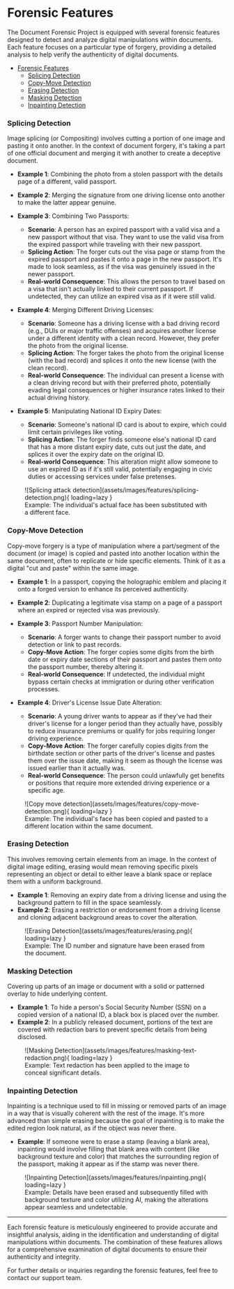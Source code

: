 # Forensic Features

The Document Forensic Project is equipped with several forensic features designed to detect and analyze digital manipulations within documents. Each feature focuses on a particular type of forgery, providing a detailed analysis to help verify the authenticity of digital documents.

- [Forensic Features](#forensic-features)
    - [Splicing Detection](#splicing-detection)
    - [Copy-Move Detection](#copy-move-detection)
    - [Erasing Detection](#erasing-detection)
    - [Masking Detection](#masking-detection)
    - [Inpainting Detection](#inpainting-detection)

### Splicing Detection

Image splicing (or Compositing) involves cutting a portion of one image and pasting it onto another. In the context of document forgery, it's taking a part of one official document and merging it with another to create a deceptive document.

- **Example 1**: Combining the photo from a stolen passport with the details page of a different, valid passport.
- **Example 2**: Merging the signature from one driving license onto another to make the latter appear genuine.

- **Example 3**: Combining Two Passports:
    - **Scenario**: A person has an expired passport with a valid visa and a new passport without that visa. They want to use the valid visa from the expired passport while traveling with their new passport.
    - **Splicing Action**: The forger cuts out the visa page or stamp from the expired passport and pastes it onto a page in the new passport. It's made to look seamless, as if the visa was genuinely issued in the newer passport.
    - **Real-world Consequence**: This allows the person to travel based on a visa that isn't actually linked to their current passport. If undetected, they can utilize an expired visa as if it were still valid.

- **Example 4**: Merging Different Driving Licenses:
    - **Scenario**: Someone has a driving license with a bad driving record (e.g., DUIs or major traffic offenses) and acquires another license under a different identity with a clean record. However, they prefer the photo from the original license.
    - **Splicing Action**: The forger takes the photo from the original license (with the bad record) and splices it onto the new license (with the clean record).
    - **Real-world Consequence**: The individual can present a license with a clean driving record but with their preferred photo, potentially evading legal consequences or higher insurance rates linked to their actual driving history.

- **Example 5**: Manipulating National ID Expiry Dates:
    - **Scenario**: Someone's national ID card is about to expire, which could limit certain privileges like voting.
    - **Splicing Action**: The forger finds someone else's national ID card that has a more distant expiry date, cuts out just the date, and splices it over the expiry date on the original ID.
    - **Real-world Consequence**: This alteration might allow someone to use an expired ID as if it's still valid, potentially engaging in civic duties or accessing services under false pretenses.

<figure markdown>
  ![Splicing attack detection](assets/images/features/splicing-detection.png){ loading=lazy }
  <figcaption>Example: The individual's actual face has been substituted with a different face.</figcaption>
</figure>


### Copy-Move Detection

Copy-move forgery is a type of manipulation where a part/segment of the document (or image) is copied and pasted into another location within the same document, often to replicate or hide specific elements. Think of it as a digital "cut and paste" within the same image.

- **Example 1**: In a passport, copying the holographic emblem and placing it onto a forged version to enhance its perceived authenticity.
- **Example 2**: Duplicating a legitimate visa stamp on a page of a passport where an expired or rejected visa was previously.

- **Example 3**: Passport Number Manipulation:
    - **Scenario**: A forger wants to change their passport number to avoid detection or link to past records.
    - **Copy-Move Action**: The forger copies some digits from the birth date or expiry date sections of their passport and pastes them onto the passport number, thereby altering it.
    - **Real-world Consequence**: If undetected, the individual might bypass certain checks at immigration or during other verification processes.

- **Example 4**: Driver's License Issue Date Alteration:
    - **Scenario**: A young driver wants to appear as if they've had their driver's license for a longer period than they actually have, possibly to reduce insurance premiums or qualify for jobs requiring longer driving experience.
    - **Copy-Move Action**: The forger carefully copies digits from the birthdate section or other parts of the driver's license and pastes them over the issue date, making it seem as though the license was issued earlier than it actually was.
    - **Real-world Consequence**: The person could unlawfully get benefits or positions that require more extended driving experience or a specific age.

<figure markdown>
  ![Copy move detection](assets/images/features/copy-move-detection.png){ loading=lazy }
  <figcaption>Example: The individual's face has been copied and pasted to a different location within the same document.
  </figcaption>
</figure>


### Erasing Detection

This involves removing certain elements from an image. In the context of digital image editing, erasing would mean removing specific pixels representing an object or detail to either leave a blank space or replace them with a uniform background.

- **Example 1**: Removing an expiry date from a driving license and using the background pattern to fill in the space seamlessly.
- **Example 2**: Erasing a restriction or endorsement from a driving license and cloning adjacent background areas to cover the alteration.

<figure markdown>
  ![Erasing Detection](assets/images/features/erasing.png){ loading=lazy }
  <figcaption>Example: The ID number and signature have been erased from the document.
  </figcaption>
</figure>


### Masking Detection

Covering up parts of an image or document with a solid or patterned overlay to hide underlying content.

- **Example 1**: To hide a person's Social Security Number (SSN) on a copied version of a national ID, a black box is placed over the number.
- **Example 2**: In a publicly released document, portions of the text are covered with redaction bars to prevent specific details from being disclosed.

<figure markdown>
  ![Masking Detection](assets/images/features/masking-text-redaction.png){ loading=lazy }
  <figcaption>Example: Text redaction has been applied to the image to conceal significant details.
  </figcaption>
</figure>


### Inpainting Detection

Inpainting is a technique used to fill in missing or removed parts of an image in a way that is visually coherent with the rest of the image. It's more advanced than simple erasing because the goal of inpainting is to make the edited region look natural, as if the object was never there.

- **Example**: If someone were to erase a stamp (leaving a blank area), inpainting would involve filling that blank area with content (like background texture and color) that matches the surrounding region of the passport, making it appear as if the stamp was never there.

<figure markdown>
  ![Inpainting Detection](assets/images/features/inpainting.png){ loading=lazy }
  <figcaption>Example: Details have been erased and subsequently filled with background texture and color utilizing AI, making the alterations appear seamless and undetectable.
  </figcaption>
</figure>

---

Each forensic feature is meticulously engineered to provide accurate and insightful analysis, aiding in the identification and understanding of digital manipulations within documents. The combination of these features allows for a comprehensive examination of digital documents to ensure their authenticity and integrity.

For further details or inquiries regarding the forensic features, feel free to contact our support team.

